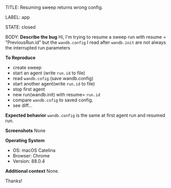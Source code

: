 TITLE:
Resuming sweep returns wrong config.

LABEL:
app

STATE:
closed

BODY:
**Describe the bug**
Hi, I'm trying to resume a sweep  run with resume = "PreviousRun.id" but the `wandb.config` I read after `wandb.init` are not always the interrupted run parameters 

**To Reproduce**
- create sweep
- start an agent (write `run.id` to file)
- read `wandb.cofig` (save wandb.config)
- start another agent(write `run.id` to file)
- stop first agent
- new run(wandb.init) with resume= `run.id`
- compare `wandb.cofig` to saved config. 
- see diff...

**Expected behavior**
`wandb.config` is  the same at first agent run and resumed run.

**Screenshots**
None

**Operating System**
 - OS: macOS Catelina
 - Browser: Chrome
 - Version: 88.0.4

**Additional context**
None.

Thanks!

